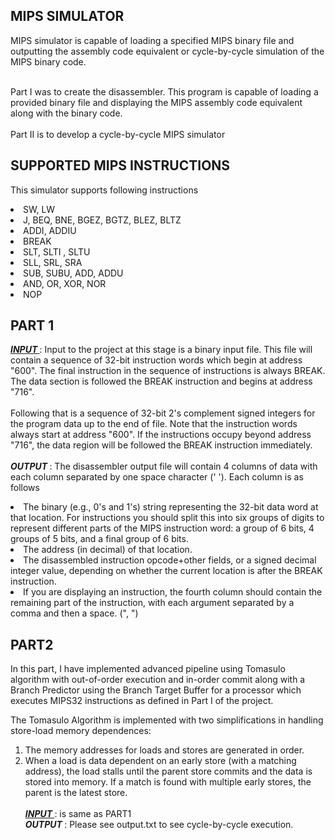 MIPS SIMULATOR
-----------------

MIPS simulator is capable of loading a specified MIPS binary file and outputting the assembly code equivalent or cycle-by-cycle simulation of the MIPS binary code. 

   <br>Part I was to create the disassembler. This program is capable of loading a provided binary file and displaying the MIPS assembly code equivalent along with the binary code. <br>
   <br>Part II is to develop a cycle-by-cycle MIPS simulator <br>

SUPPORTED MIPS INSTRUCTIONS
---------------------------
This simulator supports following instructions
   <li> SW, LW <br>
   <li> J, BEQ, BNE, BGEZ, BGTZ, BLEZ, BLTZ <br>
   <li> ADDI, ADDIU <br>
   <li> BREAK <br>
   <li> SLT, SLTI , SLTU <br>
   <li> SLL, SRL, SRA <br>
   <li> SUB, SUBU, ADD, ADDU <br>
    <li>AND, OR, XOR, NOR <br>
   <li> NOP <br>
   
   
PART 1
------
<b><i><u>INPUT </u></i></b>: Input to the project at this stage is  a binary input file. This file will contain a sequence of 32-bit instruction words which begin at address "600". The final instruction in the sequence of instructions is always BREAK. The data section is followed the BREAK instruction and begins at address "716". <br> <br> Following that is a sequence of 32-bit 2's complement signed integers for the program data up to the end of file. Note that the instruction words always start at address "600". If the instructions occupy beyond address "716", the data region will be followed the BREAK instruction immediately. 
<br><br>
<b><i>OUTPUT </i></b>: The disassembler output file will contain 4 columns of data with each column separated by one space character (' '). Each column is as follows

<li>The binary (e.g., 0's and 1's) string representing the 32-bit data word at that location. For instructions you should split this into six groups of digits to represent different parts of the MIPS instruction word: a group of 6 bits, 4 groups of 5 bits, and a final group of 6 bits.<br>
<li>The address (in decimal) of that location.<br>
<li>The disassembled instruction opcode+other fields, or a signed decimal integer value, depending on whether the current location is after the BREAK instruction.<br>
<li>If you are displaying an instruction, the fourth column should contain the remaining part of the instruction, with each argument separated by a comma and then a space. (", ")<br>

PART2
-----
In this part, I have implemented advanced pipeline using Tomasulo algorithm with out-of-order execution and in-order commit along with a Branch Predictor using the Branch Target Buffer for a processor which executes MIPS32 instructions as defined in Part I of the project. 

The Tomasulo Algorithm is implemented with two simplifications in handling store-load memory dependences: <br>
1.	The memory addresses for loads and stores are generated in order. <br>
2.	When a load is data dependent on an early store (with a matching address), the load stalls until the parent store commits and the data is stored into memory. If a match is found with multiple early stores, the parent is the latest store. <br><br>
<b><i><u>INPUT </u></i></b>: is same as PART1 <br>
<b><i>OUTPUT </i></b>: Please see output.txt to see cycle-by-cycle execution.
